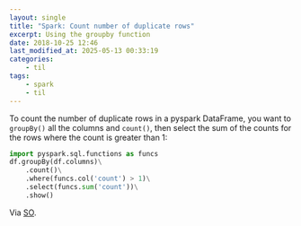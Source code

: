 ```yaml
---
layout: single
title: "Spark: Count number of duplicate rows"
excerpt: Using the groupby function
date: 2018-10-25 12:46
last_modified_at: 2025-05-13 00:33:19
categories:
    - til
tags:
    - spark
    - til
---
```


To count the number of duplicate rows in a pyspark DataFrame,
you want to `groupBy()` all the columns and `count()`,
then select the sum of the counts for the rows where the count is greater than 1:

```python
import pyspark.sql.functions as funcs
df.groupBy(df.columns)\
    .count()\
    .where(funcs.col('count') > 1)\
    .select(funcs.sum('count'))\
    .show()
```

Via [SO](https://web.archive.org/web/20220818191209/https://stackoverflow.com/questions/48554619/count-number-of-duplicate-rows-in-sparksql/48554666).
